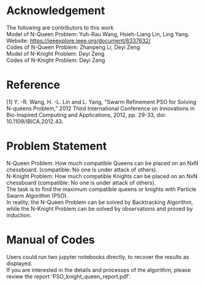 # Acknowledgement
The following are contributors to this work \
Model of N-Queen Problem: Yuh-Rau Wang, Hsieh-Liang Lin, Ling Yang. Website: https://ieeexplore.ieee.org/document/6337632/ \
Codes of N-Queen Problem: Zhanpeng Li, Deyi Zeng \
Model of N-Knight Problem: Deyi Zeng \
Codes of N-Knight Problem: Deyi Zeng 
# Reference
[1] Y. -R. Wang, H. -L. Lin and L. Yang, "Swarm Refinement PSO for Solving N-queens Problem," 2012 Third International Conference on Innovations in Bio-Inspired Computing and Applications, 2012, pp. 29-33, doi: 10.1109/IBICA.2012.43.
# Problem Statement
N-Queen Problem: How much compatible Queens can be placed on an NxN chessboard. (compatible: No one is under attack of others). \
N-Knight Problem: How much compatible Knights can be placed on an NxN chessboard (compatible: No one is under attack of others). \
The task is to find the maximum compatible queens or knights with Particle Swarm Algorithm (PSO). \
In reality, the N-Queen Problem can be solved by Backtracking Algorithm, while the N-Knight Problem can be solved by observations and proved by induction.
# Manual of Codes
Users could run two jupyter notebooks directly, to recover the results as displayed. \
If you are interested in the details and processes of the algorithm, please review the report 'PSO_knight_queen_report.pdf'.
